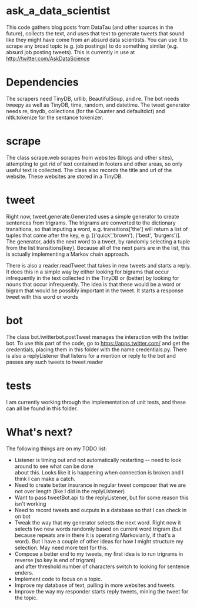 # ask_a_data_scientist

This code gathers blog posts from DataTau (and other sources in the future), collects the text, and uses that text to generate tweets that sound like they might have come from an absurd data scientists. You can use it to scrape any broad topic (e.g. job postings) to do something similar (e.g. absurd job posting tweets). This is currently in use at http://twitter.com/AskDataScience

# Dependencies
The scrapers need TinyDB, urllib, BeautifulSoup, and re. The bot needs tweepy as well as TinyDB, time, random, and datetime. The tweet generator needs re, tinydb, collections (for the Counter and defaultdict) and nltk.tokenize for the sentance tokenizer.

# scrape
The class scrape.web scrapes from websites (blogs and other sites), attempting to get rid of text contained in footers and other areas, so only useful text is collected. The class also records the title and url of the website. These websites are stored in a TinyDB.

# tweet
Right now, tweet.generate.Generated uses a simple generator to create sentences from trigrams. The trigrams are converted to the dictionary transitions, so that inputing a word, e.g. transitions['the'] will return a list of tuples that
come after the key, e.g. [('quick','brown'), ('best', 'burgers')]. The generator, adds the next word to a tweet, by randomly selecting a tuple from the list transitions[key]. Because all of the next pairs are in the list, this is actually implementing a Markov chain approach.

There is also a reader.readTweet that takes in new tweets and starts a reply. It does this in a simple way by either looking for bigrams that occur infrequently in the text collected in the TinyDB or (better) by looking for nouns that occur infrequently. The idea is that these would be a word or bigram that would be
possibly important in the tweet. It starts a response tweet with this word or words

# bot
The class bot.twitterbot.postTweet manages the interaction with the twitter bot. To use this part of the code, go to https://apps.twitter.com/ and get the credentials, placing them in this folder with the name credentials.py. There is also a replyListener that listens for a mention or reply to the bot and passes
any such tweets to tweet.reader

# tests
I am currently working through the implementation of unit tests, and these can all be found in this folder.

# What's next?
The following things are on my TODO list:
* Listener is timing out and not automatically restarting -- need to look around to see what can be done   
  about this. Looks like it is happening when connection is broken and I think I can make a catch.
* Need to create better insurance in regular tweet composer that we are not over length (like I did in
  the replyListener)
* Want to pass tweetBot.api to the replyListener, but for some reason this isn't working
* Need to record tweets and outputs in a database so that I can check in on bot  
* Tweak the way that my generator selects the next word. Right now it selects two new words randomly based on
  current word trigram (but because repeats are in there it is operating Markovianly, if that's a word). But
  I have a couple of other ideas for how I might structure my selection. May need more text for this.
* Compose a better end to my tweets, my first idea is to run trigrams in reverse (so key is end of trigram)  
  and after threshold number of characters switch to looking for sentence enders.
* Implement code to focus on a topic.
* Improve my database of text, pulling in more websites and tweets.
* Improve the way my responder starts reply tweets, mining the tweet for the topic.
